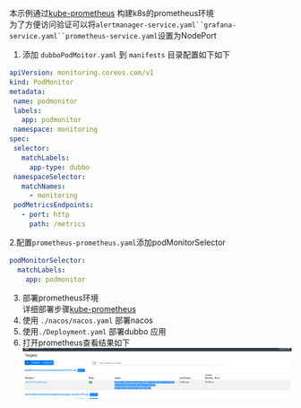 本示例通过[kube-prometheus](https://github.com/prometheus-operator/kube-prometheus)
构建k8s的prometheus环境  
为了方便访问验证可以将`alertmanager-service.yaml``grafana-service.yaml``prometheus-service.yaml`设置为NodePort

1. 添加 `dubboPodMoitor.yaml` 到 `manifests` 目录配置如下如下
 ```yaml
apiVersion: monitoring.coreos.com/v1
kind: PodMonitor
metadata:
  name: podmonitor
  labels:
    app: podmonitor
  namespace: monitoring
spec:
  selector:
    matchLabels:
      app-type: dubbo
  namespaceSelector:
    matchNames:
      - monitoring
  podMetricsEndpoints:
    - port: http
      path: /metrics

```
2.配置`prometheus-prometheus.yaml`添加podMonitorSelector  

```yaml
podMonitorSelector:
  matchLabels:
    app: podmonitor
```
3. 部署prometheus环境  
    详细部署步骤[kube-prometheus](https://github.com/prometheus-operator/kube-prometheus)
4. 使用 `./nacos/nacos.yaml` 部署nacos
5. 使用`./Deployment.yaml` 部署dubbo 应用
6. 打开prometheus查看结果如下
   ![zipkin.png](result.png)
 